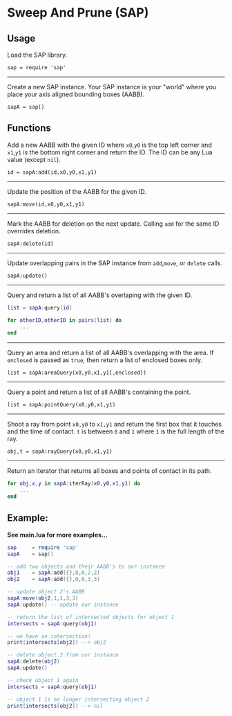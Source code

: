 # Sweep And Prune (SAP)

## Usage

Load the SAP library.

`sap = require 'sap'`

---
Create a new SAP instance. Your SAP instance is your "world" where you place your axis aligned bounding boxes (AABB).

`sapA = sap()`

## Functions

Add a new AABB with the given ID where `x0`,`y0` is the top left corner and `x1`,`y1` is the bottom right corner and return the ID. The ID can be any Lua value (except `nil`).

`id = sapA:add(id,x0,y0,x1,y1)`

---
Update the position of the AABB for the given ID.

`sapA:move(id,x0,y0,x1,y1)`

---
Mark the AABB for deletion on the next update. Calling `add` for the same ID overrides deletion.

`sapA:delete(id)`

---
Update overlapping pairs in the SAP instance from `add`,`move`, or `delete` calls.

`sapA:update()`

---
Query and return a list of all AABB's overlaping with the given ID.

````lua 
list = sapA:query(id)

for otherID,otherID in pairs(list) do
	...
end
````

---
Query an area and return a list of all AABB's overlapping with the area. If `enclosed` is passed as `true`, then return a list of enclosed boxes only.

`list = sapA:areaQuery(x0,y0,x1,y1[,enclosed])`

---
Query a point and return a list of all AABB's containing the point.

`list = sapA:pointQuery(x0,y0,x1,y1)`

---
Shoot a ray from point `x0,y0` to `x1,y1` and return the first box that it touches and the time of contact. `t` is between `0` and `1` where `1` is the full length of the ray.

`obj,t = sapA:rayQuery(x0,y0,x1,y1)`

---
Return an iterator that returns all boxes and points of contact in its path.

````lua
for obj,x,y in sapA:iterRay(x0,y0,x1,y1) do
	...
end
````

## Example:

**See main.lua for more examples...**

````lua
sap 	= require 'sap'
sapA 	= sap()

-- add two objects and their AABB's to our instance
obj1	= sapA:add({},0,0,2,2)
obj2	= sapA:add({},0,0,3,3)

-- update object 2's AABB
sapA:move(obj2,1,1,3,3)
sapA:update() -- update our instance

-- return the list of intersected objects for object 1
intersects = sapA:query(obj1)

-- we have an intersection!
print(intersects[obj2]) --> obj2

-- delete object 2 from our instance
sapA:delete(obj2)
sapA:update()

-- check object 1 again
intersects = sapA:query(obj1)

-- object 1 is no longer intersecting object 2
print(intersects[obj2]) --> nil
````